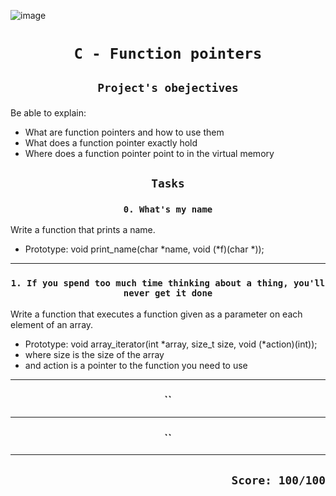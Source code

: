![image](https://electricalworkbook.com/wp-content/uploads/2018/08/c_pointer_function.png)

# <p align=center>`C - Function pointers`</p>
## <p align=center> `Project's obejectives` </p>
Be able to explain:
- What are function pointers and how to use them
- What does a function pointer exactly hold
- Where does a function pointer point to in the virtual memory


## <p align=center>`Tasks`</p>
### <p align=center>`0. What's my name`</p>
Write a function that prints a name.

- Prototype: void print_name(char *name, void (*f)(char *));
----------------------------------------------------
### <p align=center>`1. If you spend too much time thinking about a thing, you'll never get it done`</p>
Write a function that executes a function given as a parameter on each element of an array.

- Prototype: void array_iterator(int *array, size_t size, void (*action)(int));
- where size is the size of the array
- and action is a pointer to the function you need to use
----------------------------------------------------
### <p align=center>``</p>

----------------------------------------------------
### <p align=center>``</p>

----------------------------------------------------

## <p align=right>`Score: 100/100`</p>
